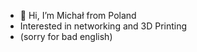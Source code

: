 - 👋 Hi, I’m Michał from Poland
- Interested in networking and 3D Printing
- (sorry for bad english)
